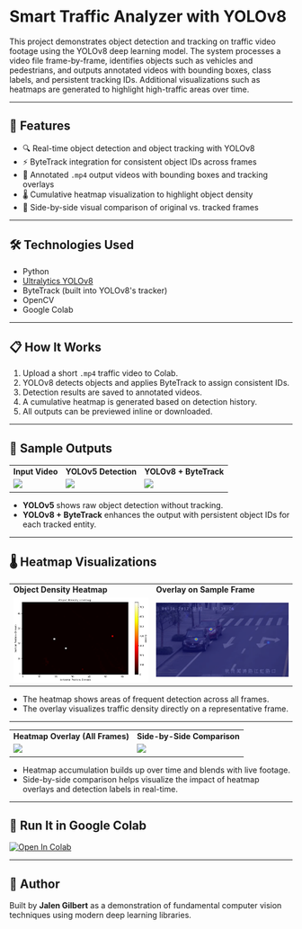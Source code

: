 # Smart Traffic Analyzer with YOLOv8

This project demonstrates object detection and tracking on traffic video footage using the YOLOv8 deep learning model. The system processes a video file frame-by-frame, identifies objects such as vehicles and pedestrians, and outputs annotated videos with bounding boxes, class labels, and persistent tracking IDs. Additional visualizations such as heatmaps are generated to highlight high-traffic areas over time.

---

## 🚦 Features
- 🔍 Real-time object detection and object tracking with YOLOv8
- ⚡ ByteTrack integration for consistent object IDs across frames
- 🎥 Annotated `.mp4` output videos with bounding boxes and tracking overlays
- 🌡️ Cumulative heatmap visualization to highlight object density
- 🧊 Side-by-side visual comparison of original vs. tracked frames

---

## 🛠️ Technologies Used
- Python
- [Ultralytics YOLOv8](https://github.com/ultralytics/ultralytics)
- ByteTrack (built into YOLOv8's tracker)
- OpenCV
- Google Colab

---

## 📋 How It Works
1. Upload a short `.mp4` traffic video to Colab.
2. YOLOv8 detects objects and applies ByteTrack to assign consistent IDs.
3. Detection results are saved to annotated videos.
4. A cumulative heatmap is generated based on detection history.
5. All outputs can be previewed inline or downloaded.

---

## 🧪 Sample Outputs

<table>
  <tr>
    <td><strong>Input Video</strong></td>
    <td><strong>YOLOv5 Detection</strong></td>
    <td><strong>YOLOv8 + ByteTrack</strong></td>
  </tr>
  <tr>
    <td><img src="assets/traffic_input_gif.gif" width="320"/></td>
    <td><img src="assets/yolo_output_gif.gif" width="320"/></td>
    <td><img src="assets/yolo_output_2.gif" width="320"/></td>
  </tr>
</table>

- **YOLOv5** shows raw object detection without tracking.
- **YOLOv8 + ByteTrack** enhances the output with persistent object IDs for each tracked entity.

---

## 🌡️ Heatmap Visualizations

<table>
  <tr>
    <td><strong>Object Density Heatmap</strong></td>
    <td><strong>Overlay on Sample Frame</strong></td>
  </tr>
  <tr>
    <td><img src="assets/heatmap.png" width="400"/></td>
    <td><img src="assets/heatmap_overlay_blurred.png" width="400"/></td>
  </tr>
</table>

- The heatmap shows areas of frequent detection across all frames.
- The overlay visualizes traffic density directly on a representative frame.

---

<table>
  <tr>
    <td><strong>Heatmap Overlay (All Frames)</strong></td>
    <td><strong>Side-by-Side Comparison</strong></td>
  </tr>
  <tr>
    <td><img src="assets/heatmap_video_gif.gif" width="400"/></td>
    <td><img src="assets/heatmap_side_gif.gif" width="600"/></td>
  </tr>
</table>

- Heatmap accumulation builds up over time and blends with live footage.
- Side-by-side comparison helps visualize the impact of heatmap overlays and detection labels in real-time.

---

## 🚀 Run It in Google Colab

[![Open In Colab](https://colab.research.google.com/assets/colab-badge.svg)](https://colab.research.google.com/drive/1DP6W3bgCwbKlj6UQw8aJOKavvJw8cfBW?usp=sharing)

---

## 👤 Author
Built by **Jalen Gilbert** as a demonstration of fundamental computer vision techniques using modern deep learning libraries.
